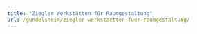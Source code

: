 ```yaml
---
title: "Ziegler Werkstätten für Raumgestaltung"
url: /gundelsheim/ziegler-werkstaetten-fuer-raumgestaltung/
---
```

